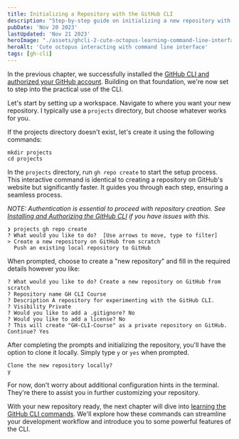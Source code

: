```yaml
---
title: Initializing a Repository with the GitHub CLI
description: "Step-by-step guide on initializing a new repository with GitHub CLI. Learn to create and clone your project workspace efficiently for seamless GitHub integration."
pubDate: 'Nov 20 2023'
lastUpdated: 'Nov 21 2023'
heroImage: "./assets/ghcli-2-cute-octopus-learning-command-line-interface-960x480.webp"
heroAlt: 'Cute octopus interacting with command line interface'
tags: [gh-cli]
---
```


In the previous chapter, we successfully installed the [GitHub CLI and authorized your GitHub account](/blog/ghcli-1-installing-and-authorizing-the-githubcli/). Building on that foundation, we're now set to step into the practical use of the CLI.

Let's start by setting up a workspace. Navigate to where you want your new repository. I typically use a `projects` directory, but choose whatever works for you.

If the projects directory doesn't exist, let's create it using the following commands:

```shell
mkdir projects
cd projects
```

In the `projects` directory, run `gh repo create` to start the setup process. This interactive command is identical to creating a repository on GitHub's website but significantly faster. It guides you through each step, ensuring a seamless process.

_NOTE: Authentication is essential to proceed with repository creation. See [Installing and Authorizing the GitHub CLI](/blog/ghcli-1-installing-and-authorizing-the-githubcli/) if you have issues with this._

```shell
❯ projects gh repo create
? What would you like to do?  [Use arrows to move, type to filter]
> Create a new repository on GitHub from scratch
  Push an existing local repository to GitHub
```

When prompted, choose to create a "new repository" and fill in the required details however you like:

```shell
? What would you like to do? Create a new repository on GitHub from scratch
? Repository name GH CLI Course
? Description A repository for experimenting with the GitHub CLI.
? Visibility Private
? Would you like to add a .gitignore? No
? Would you like to add a license? No
? This will create "GH-CLI-Course" as a private repository on GitHub. Continue? Yes
```

After completing the prompts and initializing the repository, you'll have the option to clone it locally. Simply type `y` or `yes` when prompted.

```shell
Clone the new repository locally?
y
```

For now, don't worry about additional configuration hints in the terminal. They're there to assist you in further customizing your repository.

With your new repository ready, the next chapter will dive into [learning the GitHub CLI commands](/blog/ghcli-3-deconstructing-and-building-commands/). We'll explore how these commands can streamline your development workflow and introduce you to some powerful features of the CLI.